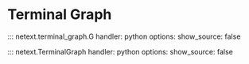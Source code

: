 # Terminal Graph

::: netext.terminal_graph.G
    handler: python
    options:
      show_source: false


::: netext.TerminalGraph
    handler: python
    options:
      show_source: false
